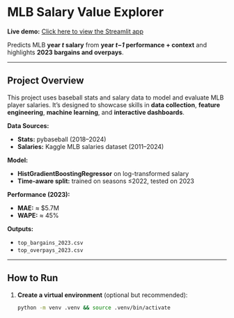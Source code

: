 # MLB Salary Value Explorer

**Live demo:** [Click here to view the Streamlit app](https://mlb-salary-value-mnzenriikbeqp4lmqqtdnz.streamlit.app/)


Predicts MLB **year _t_ salary** from **year _t−1_ performance + context** and highlights **2023 bargains and overpays**.


---

## Project Overview

This project uses baseball stats and salary data to model and evaluate MLB player salaries. It’s designed to showcase skills in **data collection**, **feature engineering**, **machine learning**, and **interactive dashboards**.

**Data Sources:**
- **Stats:** pybaseball (2018–2024)
- **Salaries:** Kaggle MLB salaries dataset (2011–2024)

**Model:**
- **HistGradientBoostingRegressor** on log-transformed salary
- **Time-aware split:** trained on seasons ≤2022, tested on 2023

**Performance (2023):**
- **MAE:** ≈ $5.7M  
- **WAPE:** ≈ 45%

**Outputs:**
- `top_bargains_2023.csv`
- `top_overpays_2023.csv`

---

## How to Run

1. **Create a virtual environment** (optional but recommended):
   ```bash
   python -m venv .venv && source .venv/bin/activate